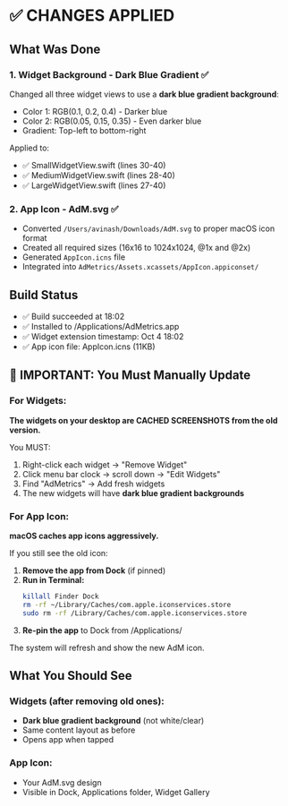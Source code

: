# ✅ CHANGES APPLIED

## What Was Done

### 1. Widget Background - Dark Blue Gradient ✅
Changed all three widget views to use a **dark blue gradient background**:
- Color 1: RGB(0.1, 0.2, 0.4) - Darker blue
- Color 2: RGB(0.05, 0.15, 0.35) - Even darker blue
- Gradient: Top-left to bottom-right

Applied to:
- ✅ SmallWidgetView.swift (lines 30-40)
- ✅ MediumWidgetView.swift (lines 28-40)
- ✅ LargeWidgetView.swift (lines 27-40)

### 2. App Icon - AdM.svg ✅
- Converted `/Users/avinash/Downloads/AdM.svg` to proper macOS icon format
- Created all required sizes (16x16 to 1024x1024, @1x and @2x)
- Generated `AppIcon.icns` file
- Integrated into `AdMetrics/Assets.xcassets/AppIcon.appiconset/`

## Build Status
- ✅ Build succeeded at 18:02
- ✅ Installed to /Applications/AdMetrics.app
- ✅ Widget extension timestamp: Oct 4 18:02
- ✅ App icon file: AppIcon.icns (11KB)

## 🚨 IMPORTANT: You Must Manually Update

### For Widgets:
**The widgets on your desktop are CACHED SCREENSHOTS from the old version.**

You MUST:
1. Right-click each widget → "Remove Widget"
2. Click menu bar clock → scroll down → "Edit Widgets"
3. Find "AdMetrics" → Add fresh widgets
4. The new widgets will have **dark blue gradient backgrounds**

### For App Icon:
**macOS caches app icons aggressively.**

If you still see the old icon:
1. **Remove the app from Dock** (if pinned)
2. **Run in Terminal:**
   ```bash
   killall Finder Dock
   rm -rf ~/Library/Caches/com.apple.iconservices.store
   sudo rm -rf /Library/Caches/com.apple.iconservices.store
   ```
3. **Re-pin the app** to Dock from /Applications/

The system will refresh and show the new AdM icon.

## What You Should See

### Widgets (after removing old ones):
- **Dark blue gradient background** (not white/clear)
- Same content layout as before
- Opens app when tapped

### App Icon:
- Your AdM.svg design
- Visible in Dock, Applications folder, Widget Gallery
